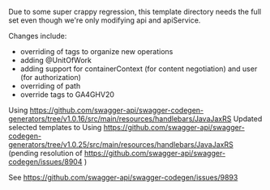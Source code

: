 Due to some super crappy regression, this template directory needs the full set even though we're only modifying 
api and apiService.

Changes include:
* overriding of tags to organize new operations
* adding @UnitOfWork
* adding support for containerContext (for content negotiation) and user (for authorization)
* overriding of path
* override tags to GA4GHV20

Using https://github.com/swagger-api/swagger-codegen-generators/tree/v1.0.16/src/main/resources/handlebars/JavaJaxRS
Updated selected templates to
Using https://github.com/swagger-api/swagger-codegen-generators/tree/v1.0.25/src/main/resources/handlebars/JavaJaxRS
(pending resolution of https://github.com/swagger-api/swagger-codegen/issues/8904 )

See https://github.com/swagger-api/swagger-codegen/issues/9893




